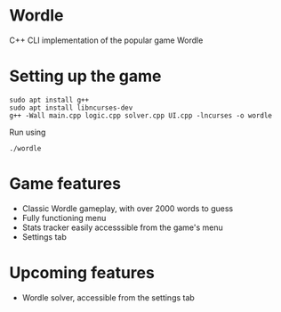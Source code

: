 # Wordle
C++ CLI implementation of the popular game Wordle
# Setting up the game
```
sudo apt install g++
sudo apt install libncurses-dev
g++ -Wall main.cpp logic.cpp solver.cpp UI.cpp -lncurses -o wordle
```
Run using
```
./wordle
```
# Game features
- Classic Wordle gameplay, with over 2000 words to guess
- Fully functioning menu
- Stats tracker easily accesssible from the game's menu
- Settings tab
# Upcoming features
- Wordle solver, accessible from the settings tab
